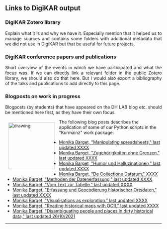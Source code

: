 <h2>Links to DigiKAR output</h2>

<h3>DigiKAR Zotero library</h3>

<p align="justify">Explain what it is and why we have it. Especially mention that it helped us to manage sources and contains some folders with additional metadata that we did not use in DigiKAR but that be useful for future projects.</p>

<h3>DigiKAR conference papers and publications</h3>

<p align="justify">Short overview of the events in which we have participated and what the focus was. If we can directly link a relevant folder in the public Zotero library, we should also do that here. But I would also export a bibliography of the talks and publications to add directly to this page.</p>


<h3>Blogposts on work in progress</h3>

<p align="justify">Blogposts (by students) that have appeared on the DH LAB blog etc. should be mentioned here first, as they have their own focus.</p>

<img src="https://upload.wikimedia.org/wikipedia/commons/1/1c/Kurmainzische_Wappentafel_1750.jpg" alt="drawing" width="150" style="padding:10px" align="left"/>
<p>The following blog posts describes the application of some of our Python scripts in the "Kurmainz" work package:</p>

<ul>
    <li><a href="https://insulae.hypotheses.org/1571">Monika Barget, "Manipulating spreadsheets," last updated XXXX</a></li>
    <li><a href="https://insulae.hypotheses.org/1296">Monika Barget, "Zugehörigkeiten ohne Grenzen," last updated XXXX</a></li>
    <li><a href="https://insulae.hypotheses.org/1179">Monika Barget, "Humor und Halluzinationen," last updated XXXX</a></li>
    <li><a href="https://insulae.hypotheses.org/1155">Monika Barget, "De Collectione Datarum," XXXX</a></li>
    <li><a href="https://insulae.hypotheses.org/1146">Monika Barget, "Methoden der Datenerfassung," last updated XXXX</a></li>
    <li><a href="https://insulae.hypotheses.org/905">Monika Barget, "Vom Text zur Tabelle," last updated XXXX</a></li>
    <li><a href="https://insulae.hypotheses.org/830">Monika Barget, "Erfassung und Geocodierung historischer Ortsdaten," last updated XXXX</a></li>
    <li><a href="https://insulae.hypotheses.org/613">Monika Barget, "Visualisations as exploration," last updated XXXX</a></li>
    <li><a href="https://insulae.hypotheses.org/485">Monika Barget, "Reading historical maps with OCR," last updated XXXX</a></li>
    <li><a href="https://insulae.hypotheses.org/333">Monika Barget, "Disambiguating people and places in dirty historical data," last updated 26/10/2021</a></li>
</ul>


<hr>
